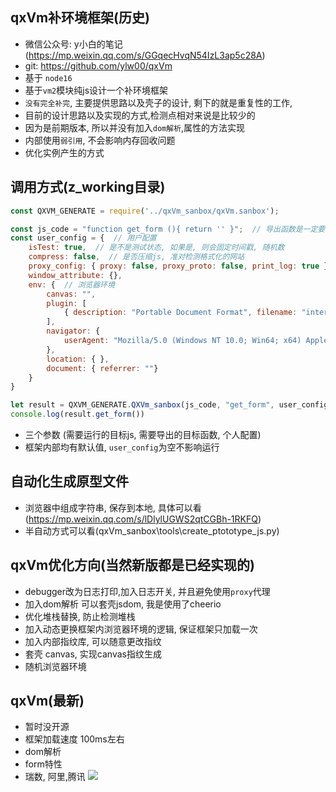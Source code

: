 ## qxVm补环境框架(历史)
- 微信公众号: y小白的笔记(https://mp.weixin.qq.com/s/GGqecHvqN54IzL3ap5c28A)
- git: https://github.com/ylw00/qxVm
- 基于 `node16`
- 基于`vm2`模块纯js设计一个补环境框架
- `没有完全补完`, 主要提供思路以及壳子的设计, 剩下的就是重复性的工作, 
- 目前的设计思路以及实现的方式,检测点相对来说是比较少的
- 因为是前期版本, 所以并没有加入`dom解析`,属性的方法实现
- 内部使用`弱引用`, 不会影响内存回收问题
- 优化实例产生的方式

## 调用方式(z_working目录)
```js
const QXVM_GENERATE = require('../qxVm_sanbox/qxVm.sanbox');

const js_code = "function get_form (){ return '' }";  // 导出函数是一定要写的
const user_config = {  // 用户配置
    isTest: true,  // 是不是测试状态, 如果是, 则会固定时间戳, 随机数
    compress: false,  // 是否压缩js, 准对检测格式化的网站
    proxy_config: { proxy: false, proxy_proto: false, print_log: true },  // 是否挂代理
    window_attribute: {},
    env: {  // 浏览器环境
        canvas: "",
        plugin: [
            { description: "Portable Document Format", filename: "internal-pdf-viewer", name: "Chrome PDF Plugin", MimeTypes: [{ description: "Portable Document Format", suffixes: "pdf", type: "application/x-google-chrome-pdf" }] }
        ],
        navigator: {
            userAgent: "Mozilla/5.0 (Windows NT 10.0; Win64; x64) AppleWebKit/537.36 (KHTML, like Gecko) Chrome/100.0.4896.127 Safari/537.36 Edg/100.0.1185.55"
        },
        location: { },
        document: { referrer: ""}
    }
}

let result = QXVM_GENERATE.QXVm_sanbox(js_code, "get_form", user_config);
console.log(result.get_form())
```
- 三个参数 (需要运行的目标js, 需要导出的目标函数, 个人配置)
- 框架内部均有默认值, `user_config`为空不影响运行

## 自动化生成原型文件
- 浏览器中组成字符串, 保存到本地, 具体可以看 (https://mp.weixin.qq.com/s/lDlylUGWS2qtCGBh-1RKFQ)
- 半自动方式可以看(qxVm_sanbox\tools\create_ptototype_js.py)

## qxVm优化方向(当然新版都是已经实现的)
- debugger改为日志打印,加入日志开关, 并且避免使用`proxy`代理
- 加入dom解析 可以套壳jsdom, 我是使用了cheerio
- 优化堆栈替换, 防止检测堆栈
- 加入动态更换框架内浏览器环境的逻辑, 保证框架只加载一次
- 加入内部指纹库, 可以随意更改指纹
- 套壳 canvas, 实现canvas指纹生成
- 随机浏览器环境

## qxVm(最新)
- 暂时没开源
- 框架加载速度 100ms左右
- dom解析
- form特性
- 瑞数, 阿里,腾讯
![](https://files.mdnice.com/user/23430/b583c38d-b2e2-454b-960d-657d15d0b101.png)

